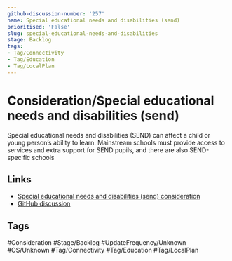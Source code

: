 ```yaml
---
github-discussion-number: '257'
name: Special educational needs and disabilities (send)
prioritised: 'False'
slug: special-educational-needs-and-disabilities
stage: Backlog
tags:
- Tag/Connectivity
- Tag/Education
- Tag/LocalPlan
---
```


# Consideration/Special educational needs and disabilities (send)

Special educational needs and disabilities (SEND) can affect a child or young person’s ability to learn. Mainstream schools must provide access to services and extra support for SEND pupils, and there are also SEND-specific schools

## Links

* [Special educational needs and disabilities (send) consideration](https://design.planning.data.gov.uk/planning-consideration/special-educational-needs-and-disabilities)
* [GitHub discussion](https://github.com/digital-land/data-standards-backlog/discussions/257)

## Tags

#Consideration #Stage/Backlog #UpdateFrequency/Unknown #OS/Unknown #Tag/Connectivity #Tag/Education #Tag/LocalPlan